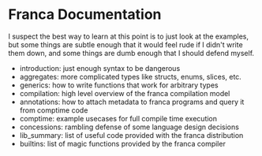 # Franca Documentation

I suspect the best way to learn at this point is to just look at the examples, 
but some things are subtle enough that it would feel rude if I didn't write them down, 
and some things are dumb enough that I should defend myself. 

- introduction: just enough syntax to be dangerous 
- aggregates: more complicated types like structs, enums, slices, etc. 
- generics: how to write functions that work for arbitrary types
- compilation: high level overview of the franca compilation model
- annotations: how to attach metadata to franca programs and query it from comptime code
- comptime: example usecases for full compile time execution
- concessions: rambling defense of some language design decisions
- lib_summary: list of useful code provided with the franca distribution 
- builtins: list of magic functions provided by the franca compiler 
